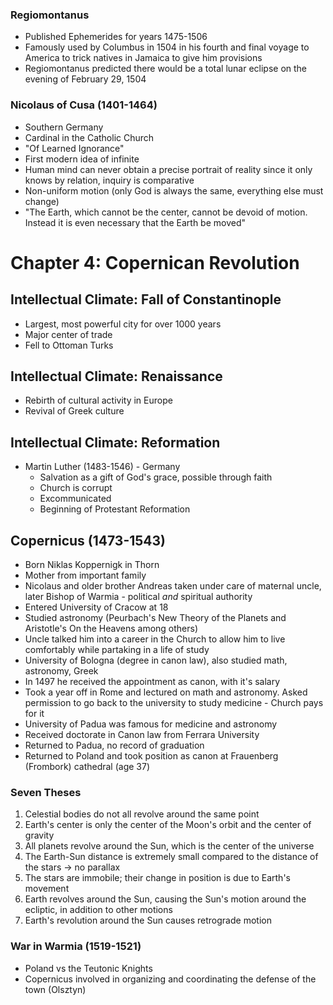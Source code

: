 ### Regiomontanus
- Published Ephemerides for years 1475-1506
- Famously used by Columbus in 1504 in his fourth and final voyage to America to trick natives in Jamaica to give him provisions
- Regiomontanus predicted there would be a total lunar eclipse on the evening of February 29, 1504

### Nicolaus of Cusa (1401-1464)
- Southern Germany
- Cardinal in the Catholic Church
- "Of Learned Ignorance"
- First modern idea of infinite
- Human mind can never obtain a precise portrait of reality since it only knows by relation, inquiry is comparative
- Non-uniform motion (only God is always the same, everything else must change)
- "The Earth, which cannot be the center, cannot be devoid of motion. Instead it is even necessary that the Earth be moved"

# Chapter 4: Copernican Revolution

## Intellectual Climate: Fall of Constantinople
- Largest, most powerful city for over 1000 years
- Major center of trade
- Fell to Ottoman Turks

## Intellectual Climate: Renaissance
- Rebirth of cultural activity in Europe
- Revival of Greek culture

## Intellectual Climate: Reformation
- Martin Luther (1483-1546) - Germany
	- Salvation as a gift of God's grace, possible through faith
	- Church is corrupt
	- Excommunicated
	- Beginning of Protestant Reformation

## Copernicus (1473-1543)
- Born Niklas Koppernigk in Thorn
- Mother from important family
- Nicolaus and older brother Andreas taken under care of maternal uncle, later Bishop of Warmia - political *and* spiritual authority
- Entered University of Cracow at 18
- Studied astronomy (Peurbach's New Theory of the Planets and Aristotle's On the Heavens among others)
- Uncle talked him into a career in the Church to allow him to live comfortably while partaking in a life of study
- University of Bologna (degree in canon law), also studied math, astronomy, Greek
- In 1497 he received the appointment as canon, with it's salary
- Took a year off in Rome and lectured on math and astronomy. Asked permission to go back to the university to study medicine - Church pays for it
- University of Padua was famous for medicine and astronomy
- Received doctorate in Canon law from Ferrara University
- Returned to Padua, no record of graduation
- Returned to Poland and took position as canon at Frauenberg (Frombork) cathedral (age 37)

### Seven Theses
1. Celestial bodies do not all revolve around the same point
2. Earth's center is only the center of the Moon's orbit and the center of gravity
3. All planets revolve around the Sun, which is the center of the universe
4. The Earth-Sun distance is extremely small compared to the distance of the stars → no parallax
5. The stars are immobile; their change in position is due to Earth's movement
6. Earth revolves around the Sun, causing the Sun's motion around the ecliptic, in addition to other motions
7. Earth's revolution around the Sun causes retrograde motion

### War in Warmia (1519-1521)
- Poland vs the Teutonic Knights
- Copernicus involved in organizing and coordinating the defense of the town (Olsztyn)


